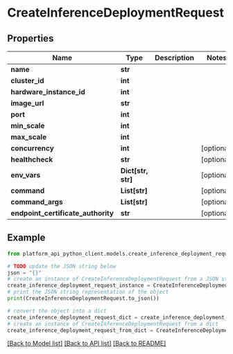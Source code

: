 # CreateInferenceDeploymentRequest


## Properties

Name | Type | Description | Notes
------------ | ------------- | ------------- | -------------
**name** | **str** |  | 
**cluster_id** | **int** |  | 
**hardware_instance_id** | **int** |  | 
**image_url** | **str** |  | 
**port** | **int** |  | 
**min_scale** | **int** |  | 
**max_scale** | **int** |  | 
**concurrency** | **int** |  | [optional] 
**healthcheck** | **str** |  | [optional] 
**env_vars** | **Dict[str, str]** |  | [optional] 
**command** | **List[str]** |  | [optional] 
**command_args** | **List[str]** |  | [optional] 
**endpoint_certificate_authority** | **str** |  | [optional] 

## Example

```python
from platform_api_python_client.models.create_inference_deployment_request import CreateInferenceDeploymentRequest

# TODO update the JSON string below
json = "{}"
# create an instance of CreateInferenceDeploymentRequest from a JSON string
create_inference_deployment_request_instance = CreateInferenceDeploymentRequest.from_json(json)
# print the JSON string representation of the object
print(CreateInferenceDeploymentRequest.to_json())

# convert the object into a dict
create_inference_deployment_request_dict = create_inference_deployment_request_instance.to_dict()
# create an instance of CreateInferenceDeploymentRequest from a dict
create_inference_deployment_request_from_dict = CreateInferenceDeploymentRequest.from_dict(create_inference_deployment_request_dict)
```
[[Back to Model list]](../README.md#documentation-for-models) [[Back to API list]](../README.md#documentation-for-api-endpoints) [[Back to README]](../README.md)


